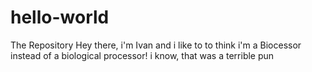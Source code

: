 # hello-world
The Repository
Hey there, i'm Ivan and i like to to think i'm a Biocessor instead of a biological processor! i know, that was a terrible pun
